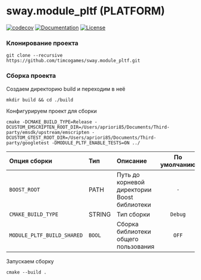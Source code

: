 # sway.module_pltf (PLATFORM)

[![codecov][codecov-svg]][codecov-url] [![Documentation][codedocs-svg]][codedocs-url] [![License][license-svg]][license-url]

### Клонирование проекта

```console
git clone --recursive https://github.com/timcogames/sway.module_pltf.git
```

### Сборка проекта

Создаем директорию build и переходим в неё

```console
mkdir build && cd ./build
```

Конфигурируем проект для сборки

```console
cmake -DCMAKE_BUILD_TYPE=Release -DCUSTOM_EMSCRIPTEN_ROOT_DIR=/Users/apriori85/Documents/Third-party/emsdk/upstream/emscripten -DCUSTOM_GTEST_ROOT_DIR=/Users/apriori85/Documents/Third-party/googletest -DMODULE_PLTF_ENABLE_TESTS=ON ../
```

Опция сборки | Тип | Описание | По умолчанию
:---|:---|:---|:---:
`BOOST_ROOT` | PATH | Путь до корневой директории Boost библиотеки | `-`
`CMAKE_BUILD_TYPE` | STRING | Тип сборки | `Debug`
`MODULE_PLTF_BUILD_SHARED` | `BOOL` | Сборка библиотеки общего пользования | `OFF`

Запускаем сборку

```console
cmake --build .
```

[codecov-svg]: https://codecov.io/gh/timcogames/sway.module_pltf/branch/master/graph/badge.svg
[codecov-url]: https://codecov.io/gh/timcogames/sway.module_pltf
[codedocs-svg]: https://codedocs.xyz/timcogames/sway.module_pltf.svg
[codedocs-url]: https://codedocs.xyz/timcogames/sway.module_pltf/
[license-svg]: https://img.shields.io/github/license/mashape/apistatus.svg
[license-url]: LICENSE
